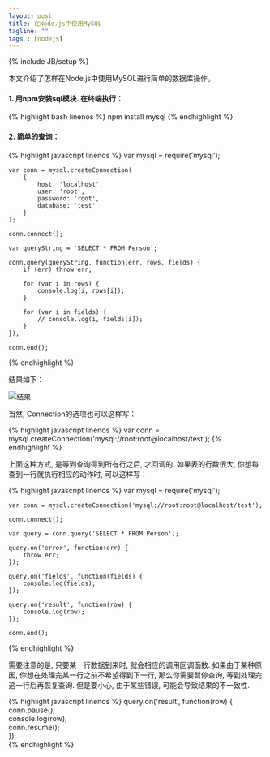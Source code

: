 ```yaml
---
layout: post
title: 在Node.js中使用MySQL
tagline: ""
tags : [nodejs]
---
```

{% include JB/setup %}

本文介绍了怎样在Node.js中使用MySQL进行简单的数据库操作。

<!-- more -->

#### 1. 用npm安装sql模块. 在终端执行：

{% highlight bash linenos %}
    npm install mysql
{% endhighlight %}

#### 2. 简单的查询：

{% highlight javascript linenos %}
    var mysql = require('mysql');  
      
    var conn = mysql.createConnection(  
        {  
            host: 'localhost',  
            user: 'root',  
            password: 'root',  
            database: 'test'  
        }  
    );  
      
    conn.connect();  
      
    var queryString = 'SELECT * FROM Person';  
      
    conn.query(queryString, function(err, rows, fields) {  
        if (err) throw err;  
          
        for (var i in rows) {  
            console.log(i, rows[i]);  
        }  
          
        for (var i in fields) {  
            // console.log(i, fields[i]);  
        }  
    });  
      
    conn.end();
{% endhighlight %}

结果如下：

![结果](http://dl2.iteye.com/upload/attachment/0082/1106/a5d4224f-74d4-3cb3-a189-322b26a3e03b.png '结果')

当然, Connection的选项也可以这样写：

{% highlight javascript linenos %}
    var conn = mysql.createConnection('mysql://root:root@localhost/test');
{% endhighlight %}

上面这种方式, 是等到查询得到所有行之后, 才回调的. 如果表的行数很大, 你想每查到一行就执行相应的动作时, 可以这样写：

{% highlight javascript linenos %}
    var mysql = require('mysql');  
      
    var conn = mysql.createConnection('mysql://root:root@localhost/test');  
      
    conn.connect();  
      
    var query = conn.query('SELECT * FROM Person');  
      
    query.on('error', function(err) {  
        throw err;  
    });  
      
    query.on('fields', function(fields) {  
        console.log(fields);  
    });  
      
    query.on('result', function(row) {  
        console.log(row);  
    });  
      
    conn.end();  
{% endhighlight %}

需要注意的是, 只要某一行数据到来时, 就会相应的调用回调函数. 如果由于某种原因, 你想在处理完某一行之前不希望得到下一行, 那么你需要暂停查询, 等到处理完这一行后再恢复查询. 但是要小心, 由于某些错误, 可能会导致结果的不一致性. 

{% highlight javascript linenos %}
    query.on('result', function(row) {  
        conn.pause();  
        console.log(row);  
        conn.resume();  
    });  
{% endhighlight %}

